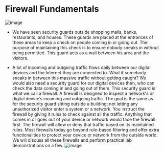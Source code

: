 # Firewall Fundamentals
![image](https://github.com/user-attachments/assets/7fc04a35-4ad2-4ed2-a906-b4ffda8597d4)

- We have seen security guards outside shopping malls, banks, restaurants, and houses. These guards are placed at the entrances of these areas to keep a check on people coming in or going out. The purpose of maintaining this check is to ensure nobody sneaks in without being permitted. This guard acts as a wall between his area and the visitors.

- A lot of incoming and outgoing traffic flows daily between our digital devices and the Internet they are connected to. What if somebody sneaks in between this massive traffic without getting caught? We would also need a security guard for our digital devices then, who can check the data coming in and going out of them. This security guard is what we call a firewall. A firewall is designed to inspect a network's or digital device’s incoming and outgoing traffic. The goal is the same as for the security guard sitting outside a building: not letting any unauthorized visitor enter a system or a network. You instruct the firewall by giving it rules to check against all the traffic. Anything that comes in or goes out of your device or network would face the firewall first. The firewall will allow or deny that traffic based on its maintained rules. Most firewalls today go beyond rule-based filtering and offer extra functionalities to protect your device or network from the outside world. We will discuss all these firewalls and perform practical lab demonstrations on a few.
![image](https://github.com/user-attachments/assets/3bcc1090-c41e-4e55-bd3f-ecc71ab3941e)


